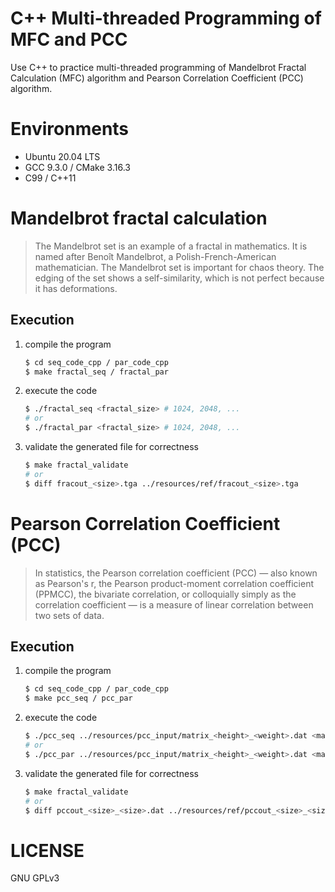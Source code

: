 # C++ Multi-threaded Programming of MFC and PCC

Use C++ to practice multi-threaded programming of Mandelbrot Fractal Calculation (MFC) algorithm and Pearson Correlation Coefficient (PCC) algorithm.

# Environments

* Ubuntu 20.04 LTS
* GCC 9.3.0 / CMake 3.16.3
* C99 / C++11

# Mandelbrot fractal calculation

> The Mandelbrot set is an example of a fractal in mathematics. It is named after Benoît Mandelbrot, a Polish-French-American mathematician. The Mandelbrot set is important for chaos theory. The edging of the set shows a self-similarity, which is not perfect because it has deformations.

## Execution

1. compile the program
   
   ``` bash
   $ cd seq_code_cpp / par_code_cpp
   $ make fractal_seq / fractal_par
   ```

2. execute the code

   ``` bash
   $ ./fractal_seq <fractal_size> # 1024, 2048, ...
   # or
   $ ./fractal_par <fractal_size> # 1024, 2048, ...
   ```

3. validate the generated file for correctness

   ``` bash
   $ make fractal_validate
   # or
   $ diff fracout_<size>.tga ../resources/ref/fracout_<size>.tga
   ```

# Pearson Correlation Coefficient (PCC)

> In statistics, the Pearson correlation coefficient (PCC) ― also known as Pearson's r, the Pearson product-moment correlation coefficient (PPMCC), the bivariate correlation, or colloquially simply as the correlation coefficient ― is a measure of linear correlation between two sets of data.

## Execution

1. compile the program

   ``` bash
   $ cd seq_code_cpp / par_code_cpp
   $ make pcc_seq / pcc_par
   ```

2. execute the code

   ``` bash
   $ ./pcc_seq ../resources/pcc_input/matrix_<height>_<weight>.dat <matrix_height> <matrix_width>
   # or
   $ ./pcc_par ../resources/pcc_input/matrix_<height>_<weight>.dat <matrix_height> <matrix_width>
   ```

3. validate the generated file for correctness

   ``` bash
   $ make fractal_validate
   # or
   $ diff pccout_<size>_<size>.dat ../resources/ref/pccout_<size>_<size>.dat
   ```

# LICENSE

GNU GPLv3
